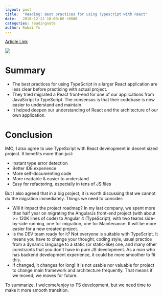 ```yaml
---
layout: post
title:  "Reading: Best practices for using Typescript with React"
date:   2018-12-22 10:00:00 +0800
categories: readingnote
author: Rukai Yu
---
```


[Article Link](https://medium.freecodecamp.org/effective-use-of-typescript-with-react-3a1389b6072a)

![ ](https://cdn-images-1.medium.com/max/2000/1*qLgLDFCPLeZZlJ4v00jIOw.jpeg)

# Summary

* The best practices for using TypeScript in a larger React application are less clear before practicing with actual project.
* They tried migrated a React front-end for one of our applications from JavaScript to TypeScript. The consensus is that their codebase is now easier to understand and maintain.
* It helped deepen our understanding of React and the architecture of our own application.

# Conclusion

IMO, I also agree to use TypeScript with React development in decent sized project. It benefits more than just:

* Instant type error detection
* Better IDE experience
* More self-documenting code
* More readable & easier to understand
* Easy for refactoring, especially in tens of JS files

But I also agreed that in a big project, it is worth discussing that we cannot do the migration immediately. Things we need to consider:

* Will it impact the project roadmap? In my last company, we spent more than half year on migrating the AngularJs front-end project (with about >= 120K lines of code) to Angular 4 (TypeScript), with two teams side-by-side running, one for migration, one for Maintenance. It will be more easier for a new created project.
* Is the DEV team ready for it? Not everyone is suitable with TypeScript. It means you have to change your thought, coding style, usual practice from a dynamic language to a static (or static-like) one, and many other constraints that you don't have in pure JS development. As a man who has backend development experience, it could be more smoother to fit this.
* If changed, it changes for long! It is not usable nor valuable for project to change main framework and architecture frequently. That means if we moved, we moves for future.

To summarize, I welcome/enjoy to TS development, but we need time to make it more smooth transition.

